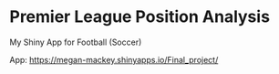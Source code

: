 # Premier League Position Analysis

My Shiny App for Football (Soccer)

App: https://megan-mackey.shinyapps.io/Final_project/
